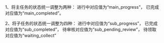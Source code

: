 1、将主任务的状态统一调整为两种：
进行中对应值为“main_progress”，
已完成对应值为“main_completed”。

2、将子任务的状态统一调整为四种：
进行中对应值为“sub_progress”，
已完成对应值为“sub_completed”，
待审核对应值为“sub_pending_review”，
待领取对应值为“waiting_collect”